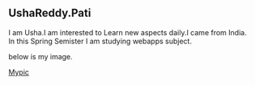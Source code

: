 ## UshaReddy.Pati

I am Usha.I am interested to Learn new aspects daily.I came from India.<br>In this Spring Semister I am studying webapps subject.

below is my image.

[Mypic](https://github.com/ushareddypati/assignment2-PATI/blob/main/usha.jpg)

